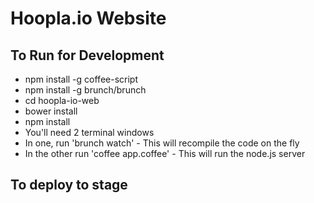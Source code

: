 # Hoopla.io Website

## To Run for Development

 * npm install -g coffee-script
 * npm install -g brunch/brunch
 * cd hoopla-io-web
 * bower install
 * npm install
 * You'll need 2 terminal windows
 * In one, run 'brunch watch' - This will recompile the code on the fly
 * In the other run 'coffee app.coffee' - This will run the node.js server

## To deploy to stage
